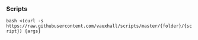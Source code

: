 ### Scripts

`bash <(curl -s https://raw.githubusercontent.com/vauxhall/scripts/master/{folder}/{script}) {args}`
